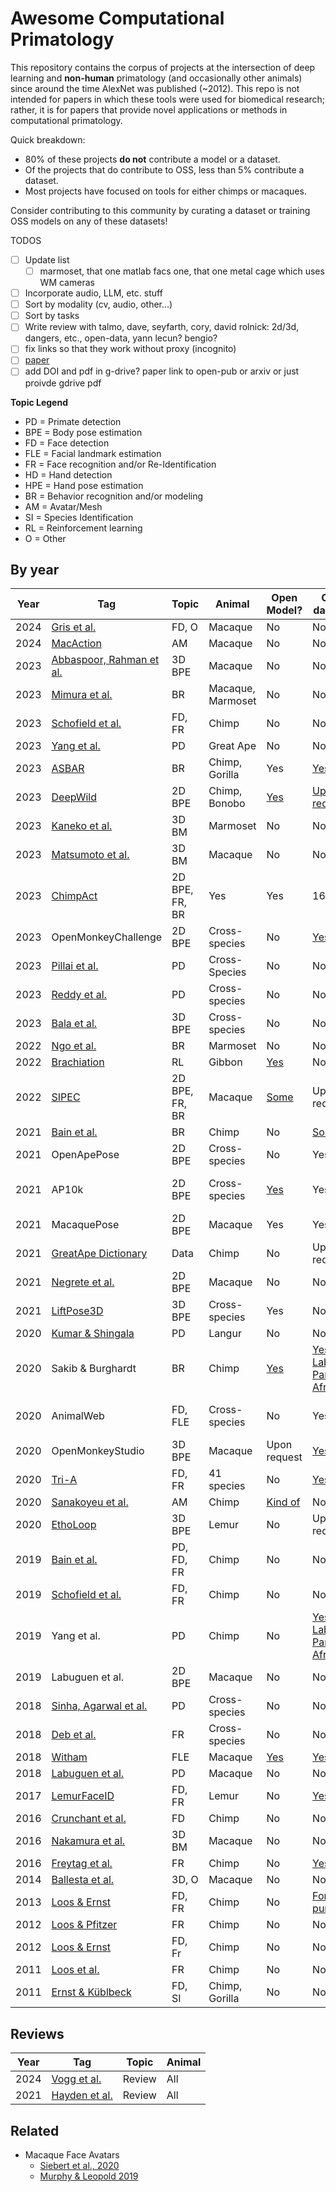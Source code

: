 # Awesome Computational Primatology
This repository contains the corpus of projects at the intersection of deep learning and **non-human** primatology (and occasionally other animals) since around the time AlexNet was published (~2012). This repo is not intended for papers in which these tools were used for biomedical research; rather, it is for papers that provide novel applications or methods in computational primatology.

Quick breakdown:
- 80% of these projects **do not** contribute a model or a dataset.
- Of the projects that do contribute to OSS, less than 5% contribute a dataset.
- Most projects have focused on tools for either chimps or macaques.

Consider contributing to this community by curating a dataset or training OSS models on any of these datasets!

TODOS
- [ ] Update list
  - [ ] marmoset, that one matlab facs one, that one metal cage which uses WM cameras
- [ ] Incorporate audio, LLM, etc. stuff
- [ ] Sort by modality (cv, audio, other...)
- [ ] Sort by tasks
- [ ] Write review with talmo, dave, seyfarth, cory, david rolnick: 2d/3d, dangers, etc., open-data, yann lecun? bengio?
- [ ] fix links so that they work without proxy (incognito)
- [ ] [paper](https://docs.google.com/document/d/1iHPGRqvuzA7DmYoUyQYIDHl33RC8j2sJ-DF1_aK9tRk/edit)
- [ ] add DOI and pdf in g-drive? paper link to open-pub or arxiv or just proivde gdrive pdf

**Topic Legend**
- PD = Primate detection
- BPE = Body pose estimation
- FD = Face detection
- FLE = Facial landmark estimation
- FR = Face recognition and/or Re-Identification
- HD = Hand detection
- HPE = Hand pose estimation
- BR = Behavior recognition and/or modeling
- AM = Avatar/Mesh
- SI = Species Identification
- RL = Reinforcement learning
- O = Other

## By year
| Year | Tag | Topic | Animal | Open Model? | Open dataset? | Image Count | 
|------|-----|-------|---------|------------|---------------|-------------|
| 2024 | [Gris et al.](https://docserver.ingentaconnect.com/deliver/fasttrack/aalas/15596109/jaalas_23000056.pdf?expires=1710859610&id=pennsylvaniapa&checksum=13D04EE26CE4C36535F9651507F83EDC) | FD, O | Macaque | No | No | N/A |
| 2024 | [MacAction](https://www.biorxiv.org/content/10.1101/2024.01.29.577734v1.full.pdf) | AM | Macaque | No | No | N/A |
| 2023 | [Abbaspoor, Rahman et al.](https://www.biorxiv.org/content/10.1101/2023.12.11.571113v1.abstract) | 3D BPE | Macaque | No | No | N/A |
| 2023 | [Mimura et al.](https://www.biorxiv.org/content/10.1101/2023.03.04.531044v3.abstract) | BR | Macaque, Marmoset | No | No | N/A |
| 2023 | [Schofield et al.](https://besjournals.onlinelibrary.wiley.com/doi/epdf/10.1111/2041-210X.14181) | FD, FR | Chimp | No | No | N/A
| 2023 | [Yang et al.](https://arxiv.org/pdf/2205.00275.pdf) | PD | Great Ape | No | No | N/A |
| 2023 | [ASBAR](https://www.biorxiv.org/content/10.1101/2023.09.24.559236v1.full.pdf) | BR | Chimp, Gorilla | Yes | [Yes](https://github.com/MitchFuchs/asbar) | 5,440 labels |
| 2023 | [DeepWild](https://besjournals-onlinelibrary-wiley-com.proxy.library.upenn.edu/doi/full/10.1111/1365-2656.13932) | 2D BPE | Chimp, Bonobo | [Yes](https://github.com/Wild-Minds/DeepWild) | [Upon request](https://doi-org.proxy.library.upenn.edu/10.5281/zenodo.5600472) | N/A |
| 2023 | [Kaneko et al.](https://www.biorxiv.org/content/10.1101/2023.10.16.561623v1.full.pdf) | 3D BM | Marmoset | No | No | N/A |
| 2023 | [Matsumoto et al.](https://www.biorxiv.org/content/10.1101/2023.09.13.556332v1.full.pdf) | 3D BM | Macaque | No | No | N/A |
| 2023 | [ChimpAct](https://proceedings.neurips.cc/paper_files/paper/2023/file/57a95cd3898bf4912269848a01f53620-Paper-Datasets_and_Benchmarks.pdf) | 2D BPE, FR, BR | Yes | Yes | 160,500 |
| 2023 | OpenMonkeyChallenge | 2D BPE | Cross-species | No | [Yes](http://openmonkeychallenge.com/) | 111,529 |
| 2023 | [Pillai et al.](https://ieeexplore-ieee-org.proxy.library.upenn.edu/stamp/stamp.jsp?tp=&arnumber=10199762&tag=1) | PD | Cross-Species | No | No | N/A |
| 2023 | [Reddy et al.](https://ieeexplore-ieee-org.proxy.library.upenn.edu/stamp/stamp.jsp?tp=&arnumber=10276306) | PD | Cross-species | No | No | N/A | 
| 2023 | [Bala et al.](https://link-springer-com.proxy.library.upenn.edu/article/10.1007/s11263-023-01804-y) | 3D BPE | Cross-species | No | No | N/A |
| 2022 | [Ngo et al.](https://www.ncbi.nlm.nih.gov/pmc/articles/PMC10203885/) | BR | Marmoset | No | No | N/A |
| 2022 | [Brachiation](https://arxiv.org/pdf/2205.03943.pdf) | RL | Gibbon | [Yes](https://github.com/brachiation-rl/brachiation) | No | N/A |
| 2022 | [SIPEC](https://www-nature-com.proxy.library.upenn.edu/articles/s42256-022-00477-5) | 2D BPE, FR, BR | Macaque | [Some](https://www.dropbox.com/sh/y387kik9mwuszl3/AABBVWALEimW-hrbXvdfjHQSa?dl=0) | Upon request | N/A |
| 2021| [Bain et al.](https://www-science-org.proxy.library.upenn.edu/doi/full/10.1126/sciadv.abi4883) | BR | Chimp | No | [Some](https://datadryad.org/stash/share/UUfSTzsL9eTbAo-78pdaXPdaIUJmdJzSuqhXcb48vHM) | N/A |
| 2021 | OpenApePose | 2D BPE | Cross-species | No | Yes | 71,868 |
| 2021 | AP10k | 2D BPE | Cross-species | [Yes](https://github.com/open-mmlab/mmpose/tree/main/configs/animal_2d_keypoint/topdown_heatmap/ap10k) | Yes | 10,015 (675 primates) |
| 2021 | MacaquePose | 2D BPE | Macaque | Yes | Yes | 13,000 |
| 2021 | [GreatApe Dictionary](https://zenodo.org/records/5600472#.YX1_ddbMK_J) | Data | Chimp | No | Upon request | N/A |
| 2021 | [Negrete et al.](https://www.biorxiv.org/content/10.1101/2021.01.28.428726v1.full.pdf) | 2D BPE | Macaque | No | No | N/A |
| 2021 | [LiftPose3D](https://www-nature-com.proxy.library.upenn.edu/articles/s41592-021-01226-z) | 3D BPE | Cross-species | Yes | No | N/A |
| 2020 | [Kumar & Shingala](https://link-springer-com.proxy.library.upenn.edu/chapter/10.1007/978-981-15-3383-9_34) | PD | Langur | No | No | N/A | 
| 2020 | Sakib & Burghardt | BR | Chimp | [Yes](https://github.com/fznsakib/great-ape-behaviour-detector) | [Yes: Labeled Pan African](https://data.bris.ac.uk/data/dataset/jh6hrovynjik2ix2h7m6fdea3) | 180,000 |
| 2020 | AnimalWeb | FD, FLE | Cross-species | No | Yes | 21,921 (not all prims) |
| 2020 | OpenMonkeyStudio | 3D BPE | Macaque | Upon request | [Yes](https://github.com/OpenMonkeyStudio/OMS_Data) | 195,228 |
| 2020 | [Tri-A](https://www.sciencedirect.com/science/article/pii/S2589004220306027#mmc1) | FD, FR | 41 species | No | [Yes](https://data.mendeley.com/datasets/z3x59pv4bz/2) | 102,399 |
| 2020 | [Sanakoyeu et al.](https://openaccess.thecvf.com/content_CVPR_2020/papers/Sanakoyeu_Transferring_Dense_Pose_to_Proximal_Animal_Classes_CVPR_2020_paper.pdf) | AM | Chimp | [Kind of](https://github.com/asanakoy/densepose-evolution) | No | N/A
| 2020 | [EthoLoop](https://www.nature.com/articles/s41592-020-0961-2) | 3D BPE | Lemur | No | Upon request | N/A |
| 2019 | [Bain et al.](https://arxiv.org/pdf/1909.08950.pdf) | PD, FD, FR | Chimp | No | No | N/A |
| 2019 | [Schofield et al.](https://www-science-org.proxy.library.upenn.edu/doi/full/10.1126/sciadv.aaw0736) | FD, FR | Chimp | No | No | N/A |
| 2019 | Yang et al. | PD | Chimp | No | [Yes: Labeled Pan African](https://data.bris.ac.uk/data/dataset/jh6hrovynjik2ix2h7m6fdea3) | 180,000 |
| 2019 | Labuguen et al. | 2D BPE | Macaque | No | No | N/A |
| 2018 | [Sinha, Agarwal et al.](https://openaccess.thecvf.com/content_ECCVW_2018/papers/11129/Sinha_Exploring_Bias_in_Primate_Face_Detection_and_Recognition_ECCVW_2018_paper.pdf) | PD | Cross-species | No | No | N/A |
| 2018 | [Deb et al.](https://ieeexplore-ieee-org.proxy.library.upenn.edu/abstract/document/8698538/authors) | FR | Cross-species | No | No | N/A |
| 2018 | [Witham](https://www.ncbi.nlm.nih.gov/pmc/articles/PMC5909037/) | FLE | Macaque | [Yes](http://www.mackenziemathislab.org/dlc-modelzoo) | [Yes](https://figshare.com/articles/dataset/Macaque_Faces/9862586/1?file=17682749) | 4,000 |
| 2018 | [Labuguen et al.](https://www.biorxiv.org/content/10.1101/377895v1.full.pdf) | PD | Macaque | No | No | N/A |
| 2017 | [LemurFaceID](https://link-springer-com.proxy.library.upenn.edu/article/10.1186/s40850-016-0011-9) | FD, FR | Lemur | No | [Yes](http://biometrics.cse.msu.edu/Publications/Databases/MSU_LemurFaceID/) | 462
| 2016 | [Crunchant et al.](https://onlinelibrary.wiley.com/doi/epdf/10.1002/ajp.22627) | FD | Chimp | No | No | N/A |
| 2016 | [Nakamura et al.](https://journals.plos.org/plosone/article?id=10.1371/journal.pone.0166154) | 3D BM | Macaque | No | No | N/A |
| 2016 | [Freytag et al.](https://link-springer-com.proxy.library.upenn.edu/chapter/10.1007/978-3-319-45886-1_5) | FR | Chimp | No | [Yes](https://github.com/cvjena/chimpanzee_faces) | 6,486 |
| 2014 | [Ballesta et al.](https://www-sciencedirect-com.proxy.library.upenn.edu/science/article/pii/S0165027014001848?via%3Dihub) | 3D, O | Macaque | No | No | N/A |
| 2013 | [Loos & Ernst](https://link-springer-com.proxy.library.upenn.edu/article/10.1186/1687-5281-2013-49) | FD, FR | Chimp | No | [For purchase](http://www.saisbeco.com/) | 6,522 |
| 2012 | [Loos & Pfitzer](https://ieeexplore.ieee.org/stamp/stamp.jsp?tp=&arnumber=6208167) | FR | Chimp | No | No | N/A |
| 2012 | [Loos & Ernst](https://ieeexplore.ieee.org/stamp/stamp.jsp?tp=&arnumber=6424643) | FD, Fr | Chimp | No | No | N/A |
| 2011 | [Loos et al.](https://ieeexplore.ieee.org/stamp/stamp.jsp?tp=&arnumber=7074032) | FR | Chimp | No | No | N/A | 
| 2011 | [Ernst & Küblbeck](https://ieeexplore.ieee.org/stamp/stamp.jsp?tp=&arnumber=6027337) | FD, SI | Chimp, Gorilla | No | No | N/A |
  
## Reviews
| Year | Tag | Topic | Animal |
|------|-----|-------|--------|
| 2024 | [Vogg et al.](https://arxiv.org/pdf/2401.16424.pdf) | Review | All |
| 2021 | [Hayden et al.](https://onlinelibrary-wiley-com.proxy.library.upenn.edu/doi/full/10.1002/ajp.23348) | Review | All |

## Related
- Macaque Face Avatars
  - [Siebert et al., 2020](https://www.eneuro.org/content/eneuro/7/4/ENEURO.0524-19.2020.full.pdf)
  - [Murphy & Leopold 2019](https://www.sciencedirect.com/science/article/pii/S0165027019301591#sec0160)
